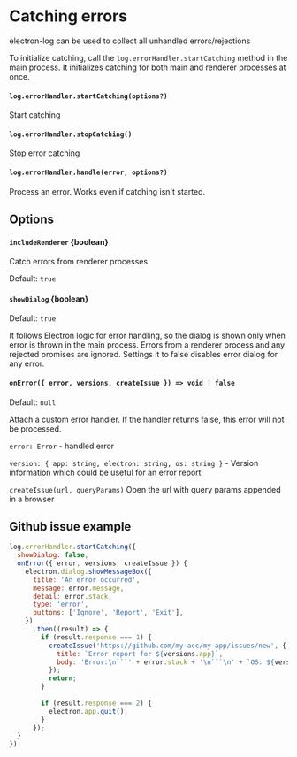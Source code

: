 # Catching errors

electron-log can be used to collect all unhandled errors/rejections

To initialize catching, call the `log.errorHandler.startCatching` method in
the main process. It initializes catching for both main and renderer processes
at once.

#### `log.errorHandler.startCatching(options?)`

Start catching

#### `log.errorHandler.stopCatching()`

Stop error catching

#### `log.errorHandler.handle(error, options?)`

Process an error. Works even if catching isn't started.

## Options
   
#### `includeRenderer` {boolean}

Catch errors from renderer processes

Default: `true`

#### `showDialog` {boolean}

Default: `true` 

It follows Electron logic for error handling, so the dialog is
shown only when error is thrown in the main process. Errors from a renderer
process and any rejected promises are ignored. Settings it to false disables
error dialog for any error.
   
#### `onError({ error, versions, createIssue }) => void | false`
   
Default: `null`

Attach a custom error handler. If the handler returns false, this error will
not be processed.

`error: Error` - handled error

`version: { app: string, electron: string, os: string }` - Version information
which could be useful for an error report

`createIssue(url, queryParams)` Open the url with query params appended in a
browser
   
## Github issue example   
   
```js
log.errorHandler.startCatching({
  showDialog: false,
  onError({ error, versions, createIssue }) {
    electron.dialog.showMessageBox({
      title: 'An error occurred',
      message: error.message,
      detail: error.stack,
      type: 'error',
      buttons: ['Ignore', 'Report', 'Exit'],
    })
      .then((result) => {
        if (result.response === 1) {
          createIssue('https://github.com/my-acc/my-app/issues/new', {
            title: `Error report for ${versions.app}`,
            body: 'Error:\n```' + error.stack + '\n```\n' + `OS: ${versions.os}`
          });
          return;
        }
      
        if (result.response === 2) {
          electron.app.quit();
        }
      });
  }
});
```
